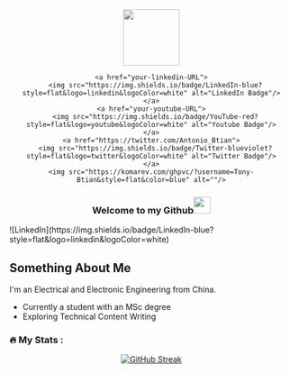 <div align="center">
  <img src="https://media.giphy.com/media/M9gbBd9nbDrOTu1Mqx/giphy.gif" width="100"/>
  <div id="badges">
    
    <a href="your-linkedin-URL">
      <img src="https://img.shields.io/badge/LinkedIn-blue?style=flat&logo=linkedin&logoColor=white" alt="LinkedIn Badge"/>
    </a>
    <a href="your-youtube-URL">
      <img src="https://img.shields.io/badge/YouTube-red?style=flat&logo=youtube&logoColor=white" alt="Youtube Badge"/>
    </a>
    <a href="https://twitter.com/Antonio_Btian">
      <img src="https://img.shields.io/badge/Twitter-blueviolet?style=flat&logo=twitter&logoColor=white" alt="Twitter Badge"/>
    </a>
    <img src="https://komarev.com/ghpvc/?username=Tony-Btian&style=flat&color=blue" alt=""/>
  </div>
  <h3>Welcome to my Github<img src="https://media.giphy.com/media/hvRJCLFzcasrR4ia7z/giphy.gif" width="30px"/></h3>
</div>
![LinkedIn](https://img.shields.io/badge/LinkedIn-blue?style=flat&logo=linkedin&logoColor=white)

## Something About Me
I'm an Electrical and Electronic Engineering from China.
- Currently a student with an MSc degree
- Exploring Technical Content Writing

### :fire: My Stats :
<div align="center">
<a href="https://git.io/streak-stats">
  <img src="http://github-readme-streak-stats.herokuapp.com?user=Tony-Btian&theme=dark&background=000000" alt="GitHub Streak"/>
</a>
</div>
